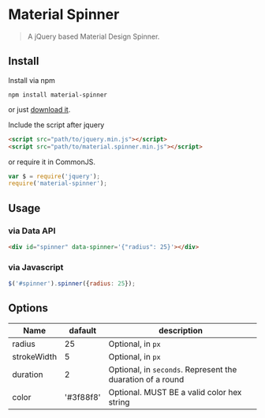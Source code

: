 # Material Spinner

> A jQuery based Material Design Spinner.

## Install

Install via npm
```
npm install material-spinner
```

or just [download it](https://raw.githubusercontent.com/adcentury/material-spinner/master/dist/js/material.spinner.min.js).

Include the script after jquery

```html
<script src="path/to/jquery.min.js"></script>
<script src="path/to/material.spinner.min.js"></script>
```

or require it in CommonJS.

```javascript
var $ = require('jquery');
require('material-spinner');
```

## Usage

### via Data API

```html
<div id="spinner" data-spinner='{"radius": 25}'></div>
```

### via Javascript

```javascript
$('#spinner').spinner({radius: 25});
```

## Options

| Name | dafault | description |
| ---- | ------- | ----------- |
| radius | 25 | Optional, in `px` |
| strokeWidth | 5 | Optional, in `px` |
| duration | 2 | Optional, in `seconds`. Represent the duaration of a round |
| color | '#3f88f8' | Optional. MUST BE a valid color hex string |

